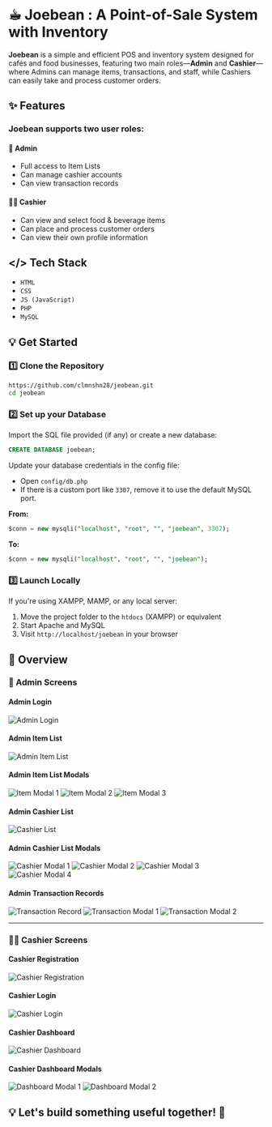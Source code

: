# ☕︎ Joebean : A Point-of-Sale System with Inventory
**Joebean** is a simple and efficient POS and inventory system designed for cafés and food businesses, featuring two main roles—**Admin** and **Cashier**—where Admins can manage items, transactions, and staff, while Cashiers can easily take and process customer orders.

## ✨ Features
  ### Joebean supports two user roles:
 #### 👤 Admin
   - Full access to Item Lists
   - Can manage cashier accounts
   - Can view transaction records

#### 👨‍💼 Cashier
  - Can view and select food & beverage items
  - Can place and process customer orders
  - Can view their own profile information

## </> Tech Stack
  - `HTML`
  - `CSS`
  - `JS (JavaScript)`
  - `PHP`
  - `MySQL`
 
## 💡 Get Started
### 1️⃣ Clone the Repository
```bash
https://github.com/clmnshn28/jeobean.git
cd jeobean
```
### 2️⃣ Set up your Database

Import the SQL file provided (if any) or create a new database:

```sql
CREATE DATABASE joebean;
```
Update your database credentials in the config file:
 - Open `config/db.php`
 - If there is a custom port like `3307`, remove it to use the default MySQL port.
  
**From:**
```sql
$conn = new mysqli("localhost", "root", "", "joebean", 3307);
```
**To:**
```sql
$conn = new mysqli("localhost", "root", "", "joebean");
```

### 3️⃣ Launch Locally

If you're using XAMPP, MAMP, or any local server:

1. Move the project folder to the `htdocs` (XAMPP) or equivalent
2. Start Apache and MySQL
3. Visit `http://localhost/joebean` in your browser
## 🔎 Overview

### 👤 Admin Screens

#### Admin Login
![Admin Login](assets/images/readme/admin-login.png)

#### Admin Item List
![Admin Item List](assets/images/readme/admin-item-list.png)

#### Admin Item List Modals
![Item Modal 1](assets/images/readme/admin-item-list-modal1.png)
![Item Modal 2](assets/images/readme/admin-item-list-modal2.png)
![Item Modal 3](assets/images/readme/admin-item-list-modal3.png)

#### Admin Cashier List
![Cashier List](assets/images/readme/admin-cashier-list.png)

#### Admin Cashier List Modals
![Cashier Modal 1](assets/images/readme/admin-cashier-list-modal1.png)
![Cashier Modal 2](assets/images/readme/admin-cashier-list-modal2.png)
![Cashier Modal 3](assets/images/readme/admin-cashier-list-modal3.png)
![Cashier Modal 4](assets/images/readme/admin-cashier-list-modal4.png)

#### Admin Transaction Records
![Transaction Record](assets/images/readme/admin-transaction-record.png)
![Transaction Modal 1](assets/images/readme/admin-transaction-record-modal1.png)
![Transaction Modal 2](assets/images/readme/admin-transaction-record-modal2.png)

---

### 👨‍💼 Cashier Screens

#### Cashier Registration
![Cashier Registration](assets/images/readme/cashier-registration.png)

#### Cashier Login
![Cashier Login](assets/images/readme/cashier-login.png)

#### Cashier Dashboard
![Cashier Dashboard](assets/images/readme/cashier-dashboard.png)

#### Cashier Dashboard Modals
![Dashboard Modal 1](assets/images/readme/cashier-dashboard-modal1.png)
![Dashboard Modal 2](assets/images/readme/cashier-dashboard-modal2.png)



## 💡 Let's build something useful together! 🚀

